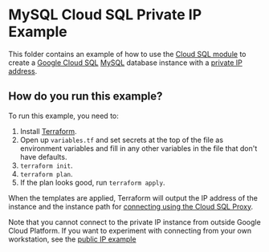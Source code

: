 # MySQL Cloud SQL Private IP Example

This folder contains an example of how to use the [Cloud SQL module](/modules/cloud-sql) to create a [Google Cloud SQL](https://cloud.google.com/sql/) 
[MySQL](https://cloud.google.com/sql/docs/mysql/) database instance with a [private IP address](https://cloud.google.com/sql/docs/mysql/private-ip). 

## How do you run this example?

To run this example, you need to:

1. Install [Terraform](https://www.terraform.io/).
1. Open up `variables.tf` and set secrets at the top of the file as environment variables and fill in any other variables in
   the file that don't have defaults. 
1. `terraform init`.
1. `terraform plan`.
1. If the plan looks good, run `terraform apply`.

When the templates are applied, Terraform will output the IP address of the instance 
and the instance path for [connecting using the Cloud SQL Proxy](https://cloud.google.com/sql/docs/mysql/connect-admin-proxy). 

Note that you cannot connect to the private IP instance from outside Google Cloud Platform. 
If you want to experiment with connecting from your own workstation, see the [public IP example](../mysql-public-ip)  
